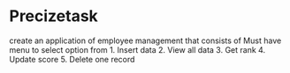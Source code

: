 # Precizetask
create an application of employee management that consists of Must have menu to select option from 1. Insert data 2. View all data 3. Get rank 4. Update score 5. Delete one record
